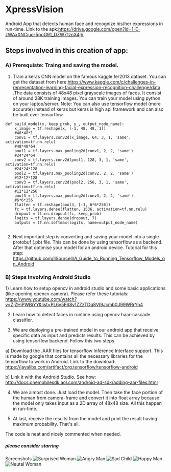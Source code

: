 # XpressVision
Android App that detects human face and recognize his/her expressions in run-time. Link to the apk:https://drive.google.com/open?id=1-E-zWAxXNCjuo-5poG91_DZW71znX4jV

## Steps involved in this creation of app:
### A) Prerequiste: Traing and saving the model.

1) Train a keras CNN model on the famous kaggle fer2013 dataset. You can get the dataset from here:https://www.kaggle.com/c/challenges-in-representation-learning-facial-expression-recognition-challenge/data .The data consists of 48x48 pixel grayscale images of faces. It consist of around 28K training images. You can train your model using python on your laptop/server. Note: You can also use tensorflow model (more accurate) instead of keras but keras is high api framework and can also be built over tensorflow.

```
def build_model(x, keep_prob, y_, output_node_name):
    x_image = tf.reshape(x, [-1, 48, 48, 1])
    #48*48*1
    conv1 = tf.layers.conv2d(x_image, 64, 3, 1, 'same', activation=tf.nn.relu)
    #48*48*64
    pool1 = tf.layers.max_pooling2d(conv1, 2, 2, 'same')
    #24*24*64
    conv2 = tf.layers.conv2d(pool1, 128, 3, 1, 'same', activation=tf.nn.relu)
    #24*24*128
    pool2 = tf.layers.max_pooling2d(conv2, 2, 2, 'same')
    #12*12*128
    conv3 = tf.layers.conv2d(pool2, 256, 3, 1, 'same', activation=tf.nn.relu)
    #12*12*256
    pool3 = tf.layers.max_pooling2d(conv3, 2, 2, 'same')
    #6*6*256
    flatten = tf.reshape(pool3, [-1, 6*6*256])
    fc = tf.layers.dense(flatten, 1536, activation=tf.nn.relu)
    dropout = tf.nn.dropout(fc, keep_prob)
    logits = tf.layers.dense(dropout, 7)
    outputs = tf.nn.softmax(logits, name=output_node_name)
    
```

2) Next important step is converting and saving your model into a single protobuf (.pb) file. This can be done by using tensorflow as a backend. After that optimise your model for an android device. Tutorial for this step: https://github.com/llSourcell/A_Guide_to_Running_Tensorflow_Models_on_Android

### B) Steps Involving Android Studio

1} Learn how to setup opencv in android studio and some basic applications (like opening opencv camera). Please refer these tutorials: https://www.youtube.com/watch?v=ZjZHiPWBiYY&list=PL6v5F68v1ZZzTDq8VI9Jcmb0J99WRrYn4

2) Learn how to detect faces in runtime using opencv haar-cascade classifier.

3) We are deploying a pre-trained model in our android app that receive specific data as input and predicts results. This can be achieved by using tensorflow backend. Follow this two steps

a) Download the .AAR files for tensorflow Inference Interface support. This is made by google that contains all the necessary libraries for the tensorflow to work in Android. Link to the download: https://javalibs.com/artifact/org.tensorflow/tensorflow-android

b) Link it with the Android Studio. See how: http://docs.onemobilesdk.aol.com/android-ad-sdk/adding-aar-files.html

4) We are almost done. Just load the model. Then take the face portion of the human from camera-frame and convert it into float array because the model only takes input as a 2D array of 48x48 size. All this happen in run-time.

5) At last, receive the results from the model and print the result having maximum probability. That's all. 

The code is neat and nicely commented when needed. 
##### please consider starring


Screenshots
![Surprised Woman](https://drive.google.com/uc?export=view&id=1VHBY3Sv4RfdN5y-TJKeIcyq2PzuWlrsk)
![Angry Man](https://drive.google.com/uc?export=view&id=1VNNb_G5OEAYRX7YD6BV2znHPp7gNav-I)
![Sad Child](https://drive.google.com/uc?export=view&id=1VSVm8Y7JWcmM0QeCqbrAKwTtJ9DTmENR)
![Happy Man](https://drive.google.com/uc?export=view&id=1Vk1d8Uum99KdOCFuLIyHiXG1-haYr9Ed)
![Neutal Woman](https://drive.google.com/uc?export=view&id=1VLiIdq5tK0gjU_FnlAY5gBzIcz6roJpe)
